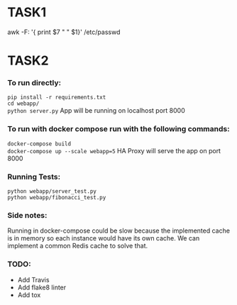 # TASK1
awk -F: '{ print $7 " " $1}' /etc/passwd
# TASK2
### To run directly:
``` pip install -r requirements.txt ```<br/>
``` cd webapp/ ```<br/>
``` python server.py ```
App will be running on localhost port 8000
### To run with docker compose run with the following commands:
``` docker-compose build ``` <br/>
``` docker-compose up --scale webapp=5 ```
HA Proxy will serve the app on port 8000
### Running Tests:
``` python webapp/server_test.py ```<br/>
``` python webapp/fibonacci_test.py ```
### Side notes:
Running in docker-compose could be slow because the implemented cache is in memory so each instance would have its own cache. We can implement a common Redis cache to solve that.<br/>
### TODO:
- Add Travis<br/>
- Add flake8 linter<br/>
- Add tox
